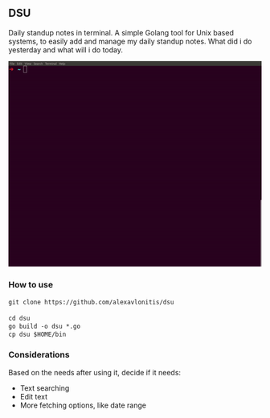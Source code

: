 ## DSU

Daily standup notes in terminal. A simple Golang tool for Unix based systems, to easily add and manage my daily standup notes. What did i do yesterday and what will i do today.


![Dsu demo](dsu_demo.gif)

### How to use
```
git clone https://github.com/alexavlonitis/dsu

cd dsu
go build -o dsu *.go
cp dsu $HOME/bin
```

### Considerations

Based on the needs after using it, decide if it needs:
- Text searching
- Edit text
- More fetching options, like date range
